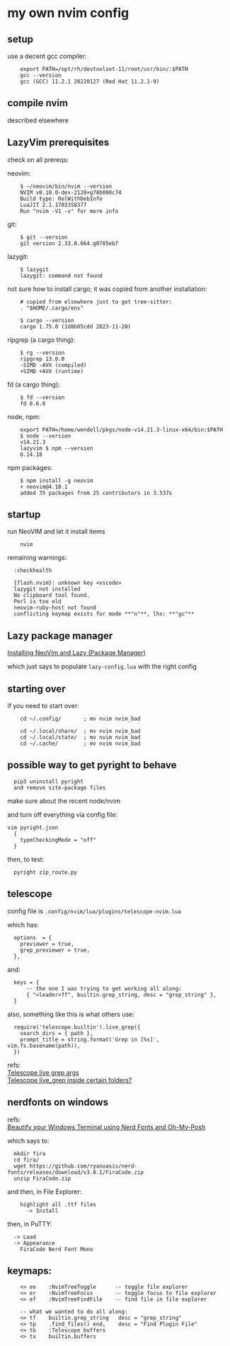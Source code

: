 # my own nvim config

## setup

use a decent gcc compiler:
```
    export PATH=/opt/rh/devtoolset-11/root/usr/bin/:$PATH
    gcc --version
    gcc (GCC) 11.2.1 20220127 (Red Hat 11.2.1-9)
```

## compile nvim

described elsewhere


## LazyVim prerequisites

check on all prereqs:

neovim:
```
    $ ~/neovim/bin/nvim --version
    NVIM v0.10.0-dev-2128+g78b000c74
    Build type: RelWithDebInfo
    LuaJIT 2.1.1703358377
    Run "nvim -V1 -v" for more info
```

git:
```
    $ git --version
    git version 2.33.0.664.g0785eb7
```

lazygit:
```
    $ lazygit
    lazygit: command not found
```

not sure how to install cargo; it was copied from another installation:
```
    # copied from elsewhere just to get tree-sitter:
    . "$HOME/.cargo/env"

    $ cargo --version
    cargo 1.75.0 (1d8b05cdd 2023-11-20)
```

ripgrep (a cargo thing):
```
    $ rg --version
    ripgrep 13.0.0
    -SIMD -AVX (compiled)
    +SIMD +AVX (runtime)
```

fd (a cargo thing):
```
    $ fd --version
    fd 8.6.0
```

node, npm:
```
    export PATH=/home/wendell/pkgs/node-v14.21.3-linux-x64/bin:$PATH
    $ node --version
    v14.21.3
    lazyvim $ npm --version
    6.14.18
```

npm packages:
```
    $ npm install -g neovim
    + neovim@4.10.1
    added 35 packages from 25 contributors in 3.537s
```

## startup

run NeoVIM and let it install items

```
    nvim
```

remaining warnings:

```
  :checkhealth

  {flash.nvim}: unknown key <vscode>
  lazygit not installed
  No clipboard tool found.
  Perl is too old
  neovim-ruby-host not found
  conflicting keymap exists for mode **"n"**, lhs: **"gc"**
```

## Lazy package manager

[Installing NeoVim and Lazy (Package Manager)](https://medium.com/@shaikzahid0713/installing-neovim-and-packer-package-manager-for-neovim-30e166f8495a)

which just says to populate `lazy-config.lua` with the right config

## starting over

if you need to start over:

```
    cd ~/.config/       ; mv nvim nvim_bad

    cd ~/.local/share/  ; mv nvim nvim_bad
    cd ~/.local/state/  ; mv nvim nvim_bad
    cd ~/.cache/        ; mv nvim nvim_bad
```

## possible way to get pyright to behave

```
  pip3 uninstall pyright
  and remove site-package files
```

make sure about the recent node/nvim

and turn off everything via config file:
```
vim pyright.json
  {
    typeCheckingMode = "off"
  }
```

then, to test:

```
  pyright zip_route.py
```

## telescope

config file is `.config/nvim/lua/plugins/telescope-nvim.lua`

which has:
```
  options  = {
    previewer = true,
    grep_previewer = true,
  },
```
and:
```
  keys = {
      -- the one I was trying to get working all along:
      { "<leader>ff", builtin.grep_string, desc = "grep_string" },
  }
```

also, something like this is what others use:
```
  require('telescope.builtin').live_grep({
    search_dirs = { path },
    prompt_title = string.format('Grep in [%s]', vim.fs.basename(path)),
  })
```

refs:
<br/>
[Telescope live grep args](https://github.com/nvim-telescope/telescope-live-grep-args.nvim)
<br/>
[Telescope live_grep inside certain folders?](https://www.reddit.com/r/neovim/comments/xj784v/telescope_live_grep_inside_certain_folders/)


## nerdfonts on windows

refs:
<br/>
[Beautify your Windows Terminal using Nerd Fonts and Oh-My-Posh](https://medium.com/@vedantkadam541/beautify-your-windows-terminal-using-nerd-fonts-and-oh-my-posh-4f4393f097)

which says to:
```
  mkdir fira
  cd fira/
  wget https://github.com/ryanoasis/nerd-fonts/releases/download/v3.0.1/FiraCode.zip
  unzip FiraCode.zip
```

and then, in File Explorer:

```
    highlight all .ttf files
      -> Install
```

then, in PuTTY:

```
  -> Load
  -> Appearance
    FiraCode Nerd Font Mono
```

## keymaps:

~~~
    <> ee    :NvimTreeToggle      -- toggle file explorer
    <> er    :NvimTreeFocus       -- toggle focus to file explorer
    <> ef    :NvimTreeFindFile    -- find file in file explorer

    -- what we wanted to do all along:
    <> tf    builtin.grep_string   desc = "grep_string"
    <> tp    .find_files() end,    desc = "Find Plugin File"
    <> tb    :Telescope buffers
    <> tx    builtin.buffers
~~~

